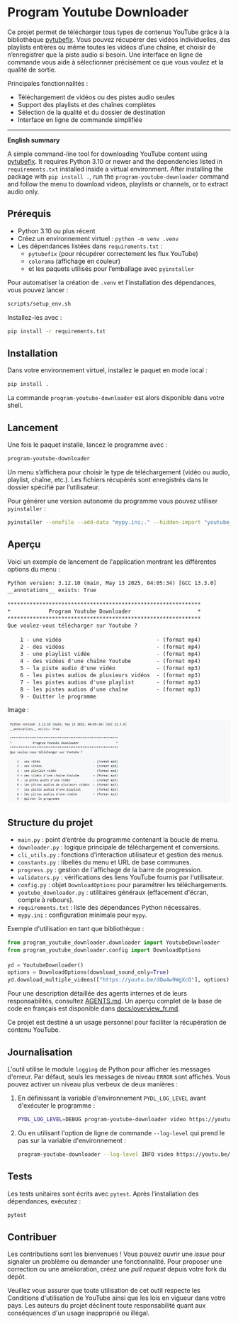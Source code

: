 # Program Youtube Downloader

Ce projet permet de télécharger tous types de contenus YouTube grâce à la bibliothèque [pytubefix](https://pypi.org/project/pytubefix/). Vous pouvez récupérer des vidéos individuelles, des playlists entières ou même toutes les vidéos d’une chaîne, et choisir de n’enregistrer que la piste audio si besoin. Une interface en ligne de commande vous aide à sélectionner précisément ce que vous voulez et la qualité de sortie.

Principales fonctionnalités :

- Téléchargement de vidéos ou des pistes audio seules
- Support des playlists et des chaînes complètes
- Sélection de la qualité et du dossier de destination
- Interface en ligne de commande simplifiée

---

**English summary**

A simple command-line tool for downloading YouTube content using
[pytubefix](https://pypi.org/project/pytubefix/). It requires Python 3.10 or
newer and the dependencies listed in `requirements.txt` installed inside a
virtual environment. After installing the package with `pip install .`,
run the `program-youtube-downloader` command and follow the menu to
download videos, playlists or channels, or to extract audio only.

## Prérequis

- Python 3.10 ou plus récent
- Créez un environnement virtuel : `python -m venv .venv`
- Les dépendances listées dans `requirements.txt` :
  - `pytubefix` (pour récupérer correctement les flux YouTube)
  - `colorama` (affichage en couleur)
  - et les paquets utilisés pour l’emballage avec `pyinstaller`

Pour automatiser la création de `.venv` et l'installation des dépendances,
vous pouvez lancer :

```bash
scripts/setup_env.sh
```

Installez-les avec :

```bash
pip install -r requirements.txt
```

## Installation

Dans votre environnement virtuel, installez le paquet en mode local :

```bash
pip install .
```

La commande `program-youtube-downloader` est alors disponible dans votre shell.

## Lancement

Une fois le paquet installé, lancez le programme avec :

```bash
program-youtube-downloader
```

Un menu s’affichera pour choisir le type de téléchargement (vidéo ou audio, playlist, chaîne, etc.). Les fichiers récupérés sont enregistrés dans le dossier spécifié par l’utilisateur.

Pour générer une version autonome du programme vous pouvez utiliser `pyinstaller` :

```bash
pyinstaller --onefile --add-data "mypy.ini;." --hidden-import "youtube_downloader" main.py
```

## Aperçu

Voici un exemple de lancement de l'application montrant les différentes options
du menu :

```
Python version: 3.12.10 (main, May 13 2025, 04:05:34) [GCC 13.3.0]
__annotations__ exists: True

*************************************************************
*            Program Youtube Downloader                     *
*************************************************************
Que voulez-vous télécharger sur Youtube ?

    1 - une vidéo                              - (format mp4)
    2 - des vidéos                             - (format mp4)
    3 - une playlist vidéo                     - (format mp4)
    4 - des vidéos d'une chaîne Youtube        - (format mp4)
    5 - la piste audio d'une vidéo             - (format mp3)
    6 - les pistes audios de plusieurs vidéos  - (format mp3)
    7 - les pistes audios d'une playlist       - (format mp3)
    8 - les pistes audios d'une chaîne         - (format mp3)
    9 - Quitter le programme
```
Image :

![Menu](assets/menu_options.png)

## Structure du projet

- `main.py` : point d’entrée du programme contenant la boucle de menu.
- `downloader.py` : logique principale de téléchargement et conversions.
- `cli_utils.py` : fonctions d'interaction utilisateur et gestion des menus.
- `constants.py` : libellés du menu et URL de base communes.
- `progress.py` : gestion de l'affichage de la barre de progression.
- `validators.py` : vérifications des liens YouTube fournis par l'utilisateur.
- `config.py` : objet `DownloadOptions` pour paramétrer les téléchargements.
- `youtube_downloader.py` : utilitaires généraux (effacement d'écran, compte à rebours).
- `requirements.txt` : liste des dépendances Python nécessaires.
- `mypy.ini` : configuration minimale pour `mypy`.

Exemple d'utilisation en tant que bibliothèque :

```python
from program_youtube_downloader.downloader import YoutubeDownloader
from program_youtube_downloader.config import DownloadOptions

yd = YoutubeDownloader()
options = DownloadOptions(download_sound_only=True)
yd.download_multiple_videos(["https://youtu.be/dQw4w9WgXcQ"], options)
```

Pour une description détaillée des agents internes et de leurs responsabilités,
consultez [AGENTS.md](AGENTS.md).
Un aperçu complet de la base de code en français est disponible dans
[docs/overview_fr.md](docs/overview_fr.md).

Ce projet est destiné à un usage personnel pour faciliter la récupération de contenu YouTube.

## Journalisation

L'outil utilise le module `logging` de Python pour afficher les messages d'erreur.
Par défaut, seuls les messages de niveau `ERROR` sont affichés. Vous pouvez
activer un niveau plus verbeux de deux manières&nbsp;:

1. En définissant la variable d'environnement `PYDL_LOG_LEVEL` avant d'exécuter
    le programme&nbsp;:

    ```bash
    PYDL_LOG_LEVEL=DEBUG program-youtube-downloader video https://youtu.be/example
    ```

2. Ou en utilisant l'option de ligne de commande `--log-level` qui prend le
   pas sur la variable d'environnement&nbsp;:

    ```bash
    program-youtube-downloader --log-level INFO video https://youtu.be/example
    ```

## Tests

Les tests unitaires sont écrits avec `pytest`. Après l’installation des dépendances, exécutez :

```bash
pytest
```

## Contribuer

Les contributions sont les bienvenues ! Vous pouvez ouvrir une *issue* pour signaler un problème ou demander une fonctionnalité. Pour proposer une correction ou une amélioration, créez une *pull request* depuis votre fork du dépôt.

Veuillez vous assurer que toute utilisation de cet outil respecte les Conditions d'utilisation de YouTube ainsi que les lois en vigueur dans votre pays. Les auteurs du projet déclinent toute responsabilité quant aux conséquences d'un usage inapproprié ou illégal.


